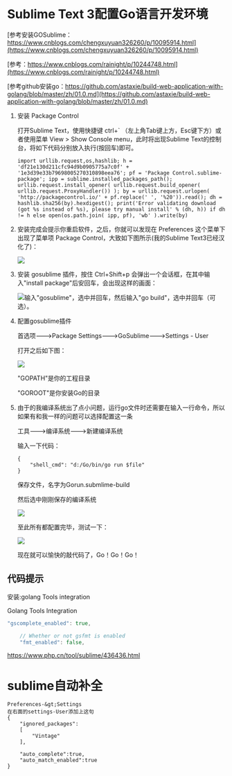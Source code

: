 # Sublime Text 3配置Go语言开发环境

[参考安装GOSublime：https://www.cnblogs.com/chengxuyuan326260/p/10095914.html](https://www.cnblogs.com/chengxuyuan326260/p/10095914.html)

[参考：https://www.cnblogs.com/rainight/p/10244748.html](https://www.cnblogs.com/rainight/p/10244748.html)

[参考github安装go：https://github.com/astaxie/build-web-application-with-golang/blob/master/zh/01.0.md](https://github.com/astaxie/build-web-application-with-golang/blob/master/zh/01.0.md)

1. 安装 Package Control

   打开Sublime Text，使用快捷键 ctrl+` （左上角Tab键上方，Esc键下方）或者使用菜单 View > Show Console menu，此时将出现Sublime Text的控制台，将如下代码分别放入执行(按回车)即可。

   ```
   import urllib.request,os,hashlib; h = 'df21e130d211cfc94d9b0905775a7c0f' + '1e3d39e33b79698005270310898eea76'; pf = 'Package Control.sublime-package'; ipp = sublime.installed_packages_path(); urllib.request.install_opener( urllib.request.build_opener( urllib.request.ProxyHandler()) ); by = urllib.request.urlopen( 'http://packagecontrol.io/' + pf.replace(' ', '%20')).read(); dh = hashlib.sha256(by).hexdigest(); print('Error validating download (got %s instead of %s), please try manual install' % (dh, h)) if dh != h else open(os.path.join( ipp, pf), 'wb' ).write(by) 
   ```

2. 安装完成会提示你重启软件，之后，你就可以发现在 Preferences 这个菜单下出现了菜单项 Package Control，大致如下图所示(我的Sublime Text3已经汉化了)：

   ![](https://img2020.cnblogs.com/blog/1746287/202004/1746287-20200403004258452-1481162555.png)

3. 安装 gosublime 插件，按住 Ctrl+Shift+p 会弹出一个会话框，在其中输入"install package"后安回车，会出现这样的画面：

   ![](https://img2020.cnblogs.com/blog/1746287/202004/1746287-20200403004534931-1065823894.png)输入"gosublime"，选中并回车，然后输入"go build"，选中并回车（可选）。

4. 配置gosublime插件

   首选项--->Package Settings--->GoSublime--->Settings - User

   打开之后如下图：

   ![](https://img2020.cnblogs.com/blog/1746287/202004/1746287-20200403005517443-1635604294.png)

   "GOPATH"是你的工程目录

   "GOROOT"是你安装Go的目录

5. 由于的我编译系统出了点小问题，运行go文件时还需要在输入一行命令，所以如果有和我一样的问题可以选择配置这一条

   工具--->编译系统--->新建编译系统

   输入一下代码：

   ```
   {
       "shell_cmd": "d:/Go/bin/go run $file"
   }
   ```

   保存文件，名字为Gorun.submlime-build

   然后选中刚刚保存的编译系统

   ![](https://img2020.cnblogs.com/blog/1746287/202004/1746287-20200403010143715-380419503.png)

   至此所有都配置完毕，测试一下：

   ![](https://img2020.cnblogs.com/blog/1746287/202004/1746287-20200403010355924-920011834.png)

   现在就可以愉快的敲代码了，Go！Go！Go！

## 代码提示

安装:golang Tools integration

Golang Tools Integration

```go
"gscomplete_enabled": true,

	// Whether or not gsfmt is enabled
	"fmt_enabled": false,

```





https://www.php.cn/tool/sublime/436436.html

# sublime自动补全

```
Preferences-&gt;Settings
在右面的settings-User添加上这句
{
	"ignored_packages":
	[
		"Vintage"
	],

	"auto_complete":true,
	"auto_match_enabled":true
}
```

